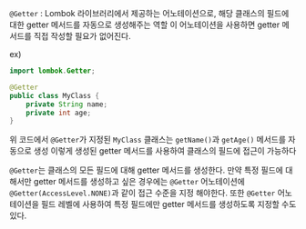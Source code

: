 
`@Getter` :  Lombok 라이브러리에서 제공하는 어노테이션으로, 해당 클래스의 필드에 대한 getter 메서드를 자동으로 생성해주는 역할 이 어노테이션을 사용하면 getter 메서드를 직접 작성할 필요가 없어진다.

ex)
```java
import lombok.Getter; 

@Getter 
public class MyClass { 
	private String name; 
	private int age; 
}
```

위 코드에서 `@Getter`가 지정된 `MyClass` 클래스는 `getName()`과 `getAge()` 메서드를 자동으로 생성
이렇게 생성된 getter 메서드를 사용하여 클래스의 필드에 접근이 가능하다

`@Getter`는 클래스의 모든 필드에 대해 getter 메서드를 생성한다. 만약 특정 필드에 대해서만 getter 메서드를 생성하고 싶은 경우에는 `@Getter` 어노테이션에 `@Getter(AccessLevel.NONE)`과 같이 접근 수준을 지정 해야한다. 또한 `@Getter` 어노테이션을 필드 레벨에 사용하여 특정 필드에만 getter 메서드를 생성하도록 지정할 수도 있다.